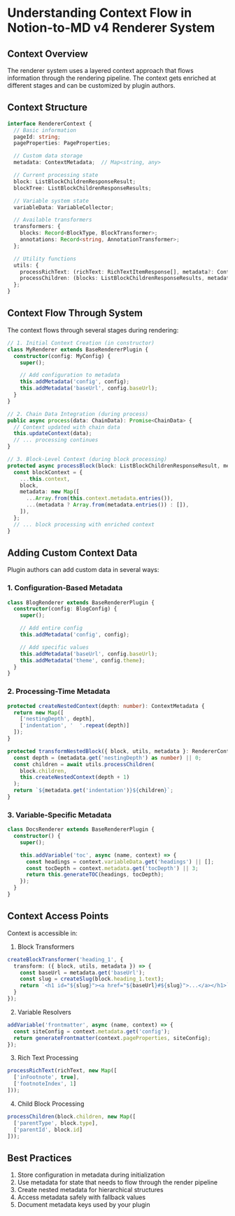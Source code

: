 # Understanding Context Flow in Notion-to-MD v4 Renderer System

## Context Overview

The renderer system uses a layered context approach that flows information through the rendering pipeline. The context gets enriched at different stages and can be customized by plugin authors.

## Context Structure

```typescript
interface RendererContext {
  // Basic information
  pageId: string;
  pageProperties: PageProperties;

  // Custom data storage
  metadata: ContextMetadata;  // Map<string, any>

  // Current processing state
  block: ListBlockChildrenResponseResult;
  blockTree: ListBlockChildrenResponseResults;

  // Variable system state
  variableData: VariableCollector;

  // Available transformers
  transformers: {
    blocks: Record<BlockType, BlockTransformer>;
    annotations: Record<string, AnnotationTransformer>;
  };

  // Utility functions
  utils: {
    processRichText: (richText: RichTextItemResponse[], metadata?: ContextMetadata) => Promise<string>;
    processChildren: (blocks: ListBlockChildrenResponseResults, metadata?: ContextMetadata) => Promise<string>;
  };
}
```

## Context Flow Through System

The context flows through several stages during rendering:

```typescript
// 1. Initial Context Creation (in constructor)
class MyRenderer extends BaseRendererPlugin {
  constructor(config: MyConfig) {
    super();

    // Add configuration to metadata
    this.addMetadata('config', config);
    this.addMetadata('baseUrl', config.baseUrl);
  }
}

// 2. Chain Data Integration (during process)
public async process(data: ChainData): Promise<ChainData> {
  // Context updated with chain data
  this.updateContext(data);
  // ... processing continues
}

// 3. Block-Level Context (during block processing)
protected async processBlock(block: ListBlockChildrenResponseResult, metadata?: ContextMetadata): Promise<string> {
  const blockContext = {
    ...this.context,
    block,
    metadata: new Map([
      ...Array.from(this.context.metadata.entries()),
      ...(metadata ? Array.from(metadata.entries()) : []),
    ]),
  };
  // ... block processing with enriched context
}
```

## Adding Custom Context Data

Plugin authors can add custom data in several ways:

### 1. Configuration-Based Metadata

```typescript
class BlogRenderer extends BaseRendererPlugin {
  constructor(config: BlogConfig) {
    super();

    // Add entire config
    this.addMetadata('config', config);

    // Add specific values
    this.addMetadata('baseUrl', config.baseUrl);
    this.addMetadata('theme', config.theme);
  }
}
```

### 2. Processing-Time Metadata

```typescript
protected createNestedContext(depth: number): ContextMetadata {
  return new Map([
    ['nestingDepth', depth],
    ['indentation', '  '.repeat(depth)]
  ]);
}

protected transformNestedBlock({ block, utils, metadata }: RendererContext): Promise<string> {
  const depth = (metadata.get('nestingDepth') as number) || 0;
  const children = await utils.processChildren(
    block.children,
    this.createNestedContext(depth + 1)
  );
  return `${metadata.get('indentation')}${children}`;
}
```

### 3. Variable-Specific Metadata

```typescript
class DocsRenderer extends BaseRendererPlugin {
  constructor() {
    super();

    this.addVariable('toc', async (name, context) => {
      const headings = context.variableData.get('headings') || [];
      const tocDepth = context.metadata.get('tocDepth') || 3;
      return this.generateTOC(headings, tocDepth);
    });
  }
}
```

## Context Access Points

Context is accessible in:

1. Block Transformers
```typescript
createBlockTransformer('heading_1', {
  transform: ({ block, utils, metadata }) => {
    const baseUrl = metadata.get('baseUrl');
    const slug = createSlug(block.heading_1.text);
    return `<h1 id="${slug}"><a href="${baseUrl}#${slug}">...</a></h1>`;
  }
});
```

2. Variable Resolvers
```typescript
addVariable('frontmatter', async (name, context) => {
  const siteConfig = context.metadata.get('config');
  return generateFrontmatter(context.pageProperties, siteConfig);
});
```

3. Rich Text Processing
```typescript
processRichText(richText, new Map([
  ['inFootnote', true],
  ['footnoteIndex', 1]
]));
```

4. Child Block Processing
```typescript
processChildren(block.children, new Map([
  ['parentType', block.type],
  ['parentId', block.id]
]));
```

## Best Practices

1. Store configuration in metadata during initialization
2. Use metadata for state that needs to flow through the render pipeline
3. Create nested metadata for hierarchical structures
4. Access metadata safely with fallback values
5. Document metadata keys used by your plugin
